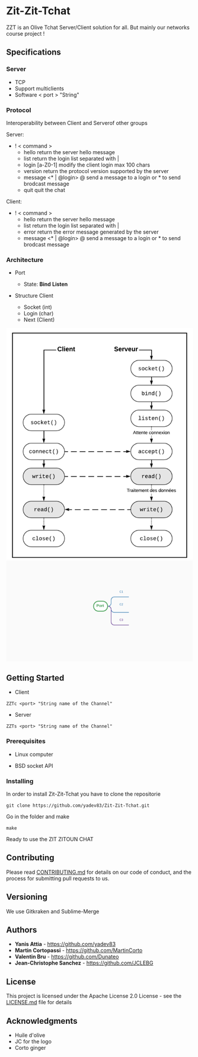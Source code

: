 
# Zit-Zit-Tchat

ZZT is an Olive Tchat Server/Client solution for all. 
But mainly our networks course project !

## Specifications 

### Server

* TCP
* Support multiclients
* Software < port > "String"

### Protocol

Interoperability between Client and Serverof other groups

Server:	

* ! < command > 
	* hello
		return the server hello message
	* list
		return the login list separated with |
	* login [a-Z0-1]
		modify the client login max 100 chars
	* version
		return the protocol version supported by the server
	* message <* | @login>
		@ send a message to a login or * to send brodcast message
	* quit
		quit the chat

Client:

* ! < command > 
	* hello
		return the server hello message
	* list
		return the login list separated with |
	* error
		return the error message generated by the server
	* message <* | @login>
		@ send a message to a login or * to send brodcast message

### Architecture

* Port 

	* State: **Bind** **Listen**

* Structure Client

	* Socket (int)
	* Login (char)
	* Next (Client)

![ZZT Tchat Architecture ](images/architecture_CS.png?raw=true "Client-Server Architecture")
![Client Architecture ](images/mindmap.png?raw=true "Client-Port Architecture ")
## Getting Started

* Client 

```
ZZTc <port> "String name of the Channel"
```

* Server

```
ZZTs <port> "String name of the Channel"
```

### Prerequisites

* Linux computer

* BSD socket API

### Installing

In order to install Zit-Zit-Tchat you have to clone the repositorie

```
git clone https://github.com/yadev83/Zit-Zit-Tchat.git
```

Go in the folder and make 

```
make
```

Ready to use the ZIT ZITOUN CHAT


## Contributing

Please read [CONTRIBUTING.md](https://gist.github.com/PurpleBooth/b24679402957c63ec426) for details on our code of conduct, and the process for submitting pull requests to us.

## Versioning

We use Gitkraken and Sublime-Merge

## Authors

* **Yanis Attia** - https://github.com/yadev83
* **Martin Cortopassi** - https://github.com/MartinCorto
* **Valentin Bru**  - https://github.com/Dunateo
* **Jean-Christophe Sanchez**  - https://github.com/JCLEBG

## License

This project is licensed under the Apache License 2.0 License - see the [LICENSE.md](LICENSE.md) file for details

## Acknowledgments

* Huile d'olive
* JC for the logo
* Corto ginger
